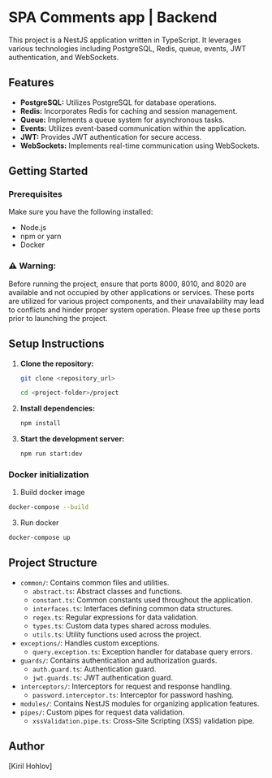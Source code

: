 # SPA Comments app | Backend

This project is a NestJS application written in TypeScript. It leverages various technologies including PostgreSQL, Redis, queue, events, JWT authentication, and WebSockets.

## Features

- **PostgreSQL:** Utilizes PostgreSQL for database operations.
- **Redis:** Incorporates Redis for caching and session management.
- **Queue:** Implements a queue system for asynchronous tasks.
- **Events:** Utilizes event-based communication within the application.
- **JWT:** Provides JWT authentication for secure access.
- **WebSockets:** Implements real-time communication using WebSockets.

## Getting Started

### Prerequisites

Make sure you have the following installed:

- Node.js
- npm or yarn
- Docker

### ⚠️ Warning:

Before running the project, ensure that ports 8000, 8010, and 8020 are available and not occupied by other applications or services. These ports are utilized for various project components, and their unavailability may lead to conflicts and hinder proper system operation. Please free up these ports prior to launching the project.

## Setup Instructions

1. **Clone the repository:**
    ```bash
    git clone <repository_url>

    cd <project-folder>/project
    ```
2. **Install dependencies:**
    ```bash
    npm install
    ```
3. **Start the development server:**
    ```bash
    npm run start:dev
    ```

### Docker initialization

1. Build docker image

```bash
docker-compose --build
```

3. Run docker

```bash
docker-compose up
```

## Project Structure

- `common/`: Contains common files and utilities.
  - `abstract.ts`: Abstract classes and functions.
  - `constant.ts`: Common constants used throughout the application.
  - `interfaces.ts`: Interfaces defining common data structures.
  - `regex.ts`: Regular expressions for data validation.
  - `types.ts`: Custom data types shared across modules.
  - `utils.ts`: Utility functions used across the project.
- `exceptions/`: Handles custom exceptions.
  - `query.exception.ts`: Exception handler for database query errors.
- `guards/`: Contains authentication and authorization guards.
  - `auth.guard.ts`: Authentication guard.
  - `jwt.guards.ts`: JWT authentication guard.
- `interceptors/`: Interceptors for request and response handling.
  - `password.interceptor.ts`: Interceptor for password hashing.
- `modules/`: Contains NestJS modules for organizing application features.
- `pipes/`: Custom pipes for request data validation.
  - `xssValidation.pipe.ts`: Cross-Site Scripting (XSS) validation pipe.

## Author

[Kiril Hohlov]